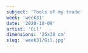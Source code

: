 ```yaml
---
subject: 'Tools of my trade'
week: 'week31'
date: '2020-10-09'
artist: 'Gil'
dimensions: '25x30 cm'
slug: 'week31/Gil.jpg'
---
```


